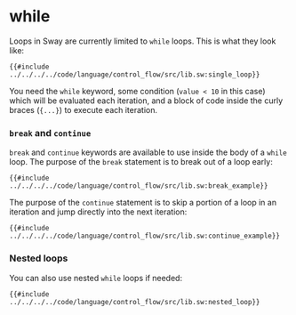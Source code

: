 # while

Loops in Sway are currently limited to `while` loops. This is what they look like:

```sway
{{#include ../../../../code/language/control_flow/src/lib.sw:single_loop}}
```

You need the `while` keyword, some condition (`value < 10` in this case) which will be evaluated each iteration, and a block of code inside the curly braces (`{...}`) to execute each iteration.

### `break` and `continue`

`break` and `continue` keywords are available to use inside the body of a `while` loop. The purpose of the `break` statement is to break out of a loop early:

```sway
{{#include ../../../../code/language/control_flow/src/lib.sw:break_example}}
```

The purpose of the `continue` statement is to skip a portion of a loop in an iteration and jump directly into the next iteration:

```sway
{{#include ../../../../code/language/control_flow/src/lib.sw:continue_example}}
```

### Nested loops

You can also use nested `while` loops if needed:

```sway
{{#include ../../../../code/language/control_flow/src/lib.sw:nested_loop}}
```
